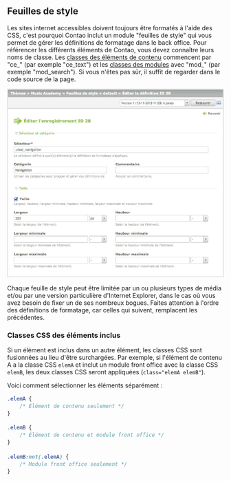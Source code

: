 ## Feuilles de style

Les sites internet accessibles doivent toujours être formatés à l'aide des CSS,
c'est pourquoi Contao inclut un module "feuilles de style" qui vous permet de
gérer les définitions de formatage dans le back office. Pour référencer les
différents éléments de Contao, vous devez connaître leurs noms de classe. Les
[classes des éléments de contenu][1] commencent par "ce\_" (par exemple
"ce\_text") et les [classes des modules][2] avec "mod\_"
(par exemple "mod\_search"). Si vous n'êtes pas sûr, il suffit de
regarder dans le code source de la page.

![](images/feuille-de-style.jpg)

Chaque feuille de style peut être limitée par un ou plusieurs types de média
et/ou par une version particulière d'Internet Explorer, dans le cas où vous avez
besoin de fixer un de ses nombreux bogues. Faites attention à l'ordre des
définitions de formatage, car celles qui suivent, remplacent les précédentes.


### Classes CSS des éléments inclus

Si un élément est inclus dans un autre élément, les classes CSS sont fusionnées
au lieu d'être surchargées. Par exemple, si l'élément de contenu A a la classe
CSS `elemA` et inclut un module front office avec la classe CSS `elemB`, les
deux classes CSS seront appliquées (`class="elemA elemB"`).

Voici comment sélectionner les éléments séparément :

```CSS
.elemA {
    /* Élément de contenu seulement */
}

.elemB {
    /* Élément de contenu et module front office */
}

.elemB:not(.elemA) {
    /* Module front office seulement */
}
```


[1]: ../04-gestion-du-contenu/articles.md#articles
[2]: ../03-gestion-des-pages/modules.md#modules
